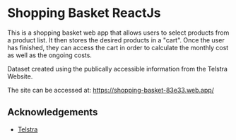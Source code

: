 
# Shopping Basket ReactJs

This is a shopping basket web app that allows users to select products from a product list. It then stores the desired products in a "cart". Once the user has finished, they can access the cart in order to calculate the monthly cost as well as the ongoing costs.

Dataset created using the publically accessible information from the Telstra Website.

The site can be accessed at: https://shopping-basket-83e33.web.app/ 

## Acknowledgements

- [Telstra](https://www.telstra.com.au)

